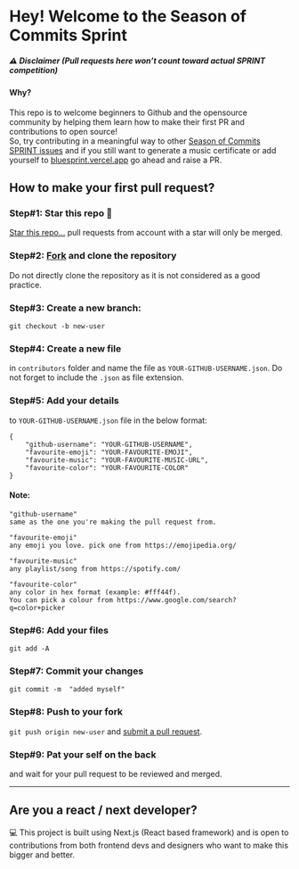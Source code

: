 # Hey! Welcome to the Season of Commits Sprint

##### ⚠️ Disclaimer (Pull requests here won’t count toward actual SPRINT competition)

#### Why?
 This repo is to welcome beginners to Github and the opensource community by helping them learn how to make their first PR and contributions to open source!
<br>
So, try contributing in a meaningful way to other [Season of Commits SPRINT issues](https://github.com/FOSS-Cell-GECPKD/SPRINT) and if you still want to generate a music certificate or add yourself to [bluesprint.vercel.app](https://bluesprint.vercel.app/) go ahead and raise a PR.


## How to make your first pull request?

### Step#1: Star this repo 🌟
[Star this repo...](https://github.com/FOSS-Cell-GECPKD/SPRINT/star)
pull requests from account with a star will only be merged.

### Step#2: [Fork](https://github.com/FOSS-Cell-GECPKD/SPRINT/star/fork) and clone the repository
Do not directly clone the repository as it is not considered as a good practice.

### Step#3: Create a new branch: 
`git checkout -b new-user`

### Step#4: Create a new file
in `contributors` folder and name the file as `YOUR-GITHUB-USERNAME.json`. Do not forget to include the `.json` as file extension.

### Step#5: Add your details
 to `YOUR-GITHUB-USERNAME.json` file in the below format:
```
{
    "github-username": "YOUR-GITHUB-USERNAME",
    "favourite-emoji": "YOUR-FAVOURITE-EMOJI",
    "favourite-music": "YOUR-FAVOURITE-MUSIC-URL",
    "favourite-color": "YOUR-FAVOURITE-COLOR"
}
```

#### Note:

```
"github-username" 
same as the one you're making the pull request from. 
```
```
"favourite-emoji" 
any emoji you love. pick one from https://emojipedia.org/
```
```
"favourite-music" 
any playlist/song from https://spotify.com/
```
```
"favourite-color" 
any color in hex format (example: #fff44f). 
You can pick a colour from https://www.google.com/search?q=color+picker
```
### Step#6: Add your files 
`git add -A`
### Step#7: Commit your changes 
`git commit -m  "added myself"`

### Step#8: Push to your fork 
`git push origin new-user` and [submit a pull request](https://github.com/FOSS-Cell-GECPKD/SPRINT/compare).

### Step#9: Pat your self on the back
 and wait for your pull request to be reviewed and merged.

---
## Are you a react / next developer?
💻 This project is built using Next.js (React based framework) and is open to contributions from both frontend devs and designers who want to make this bigger and better.

